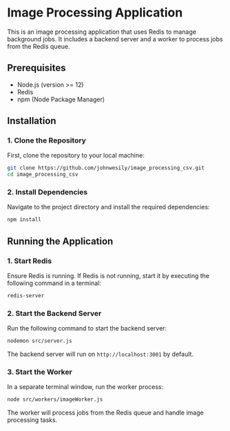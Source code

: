 
# Image Processing Application

This is an image processing application that uses Redis to manage background jobs. It includes a backend server and a worker to process jobs from the Redis queue.

## Prerequisites

- Node.js (version >= 12)
- Redis
- npm (Node Package Manager)

## Installation

### 1. Clone the Repository

First, clone the repository to your local machine:
```bash
git clone https://github.com/johnwesily/image_processing_csv.git
cd image_processing_csv
```

### 2. Install Dependencies

Navigate to the project directory and install the required dependencies:
```bash
npm install
```

## Running the Application

### 1. Start Redis

Ensure Redis is running. If Redis is not running, start it by executing the following command in a terminal:
```bash
redis-server
```

### 2. Start the Backend Server

Run the following command to start the backend server:
```bash
nodemon src/server.js
```

The backend server will run on `http://localhost:3001` by default.

### 3. Start the Worker

In a separate terminal window, run the worker process:
```bash
node src/workers/imageWorker.js
```

The worker will process jobs from the Redis queue and handle image processing tasks.




